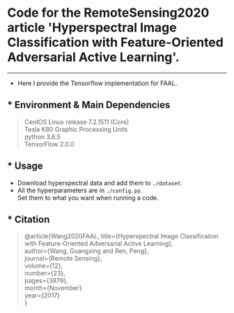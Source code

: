 # Code for the RemoteSensing2020 article 'Hyperspectral Image Classification with Feature-Oriented Adversarial Active Learning'.
---------------------------------------------
* Here I provide the Tensorflow implementation for FAAL.


## * Environment & Main Dependencies
>CentOS Linux release 7.2.1511 (Core)<br>
>Tesla K80 Graphic Processing Units<br>
>python 3.6.5<br>
>TensorFlow 2.0.0

## * Usage
* Download hyperspectral data and add them to `./dataset`.<br>
* All the hyperparameters are in `./config.py`.<br>
Set them to what you want when running a code.<br>

## * Citation
>@article{Wang2020FAAL, 
>	  title={Hyperspectral Image Classification with Feature-Oriented Adversarial Active Learning}, <br>
>	  author={Wang, Guangxing and Ren, Peng}, <br>
>	  journal={Remote Sensing}, <br>
>	  volume={12}, <br>
>	  number={23}, <br>
>	  pages={3879}, <br>
>   month={November} <br>
>	  year={2017} <br>
>}<br>


